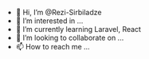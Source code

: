 - 👋 Hi, I’m @Rezi-Sirbiladze
- 👀 I’m interested in ...
- 🌱 I’m currently learning Laravel, React
- 💞️ I’m looking to collaborate on ...
- 📫 How to reach me ...

<!---
Rezi-Sirbiladze/Rezi-Sirbiladze is a ✨ special ✨ repository because its `README.md` (this file) appears on your GitHub profile.
You can click the Preview link to take a look at your changes.
--->
